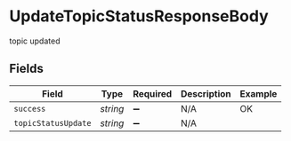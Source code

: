 # UpdateTopicStatusResponseBody

topic updated


## Fields

| Field               | Type                | Required            | Description         | Example             |
| ------------------- | ------------------- | ------------------- | ------------------- | ------------------- |
| `success`           | *string*            | :heavy_minus_sign:  | N/A                 | OK                  |
| `topicStatusUpdate` | *string*            | :heavy_minus_sign:  | N/A                 |                     |